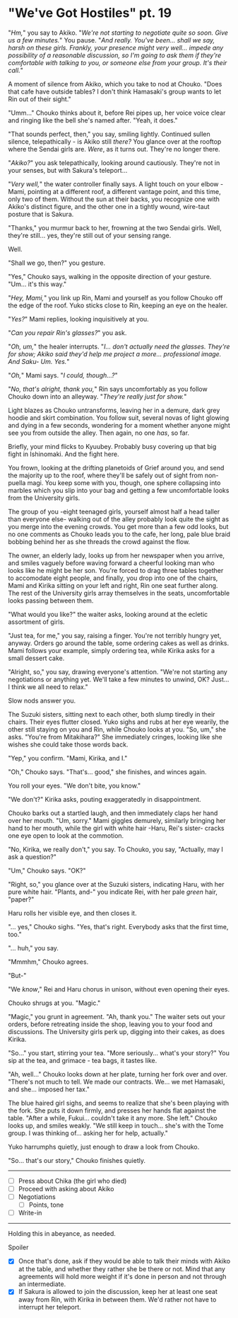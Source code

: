 # "We've Got Hostiles" pt. 19

"*Hm,*" you say to Akiko. "*We're not starting to negotiate quite so soon. Give us a few minutes.*" You pause. "*And really. You've been... shall we say, *harsh* on these girls. Frankly, your presence might very well... impede any possibility of a reasonable discussion, so I'm going to ask *them* if they're comfortable with talking to *you*, or someone else from your group. It's *their* call.*"

A moment of silence from Akiko, which you take to nod at Chouko. "Does that cafe have outside tables? I don't think Hamasaki's group wants to let Rin out of their sight."

"Umm..." Chouko thinks about it, before Rei pipes up, her voice voice clear and ringing like the bell she's named after. "Yeah, it does."

"That sounds perfect, then," you say, smiling lightly. Continued sullen silence, telepathically - is Akiko still *there?* You glance over at the rooftop where the Sendai girls are. *Were*, as it turns out. They're no longer there.

"*Akiko?*" you ask telepathically, looking around cautiously. They're not in your senses, but with Sakura's teleport...

"*Very well,*" the water controller finally says. A light touch on your elbow - Mami, pointing at a different roof, a different vantage point, and this time, only two of them. Without the sun at their backs, you recognize one with Akiko's distinct figure, and the other one in a tightly wound, wire-taut posture that is Sakura.

"Thanks," you murmur back to her, frowning at the two Sendai girls. Well, they're still... yes, they're still out of your sensing range.

Well.

"Shall we go, then?" you gesture.

"Yes," Chouko says, walking in the opposite direction of your gesture. "Um... it's this way."

"*Hey, Mami,*" you link up Rin, Mami and yourself as you follow Chouko off the edge of the roof. Yuko sticks close to Rin, keeping an eye on the healer.

"*Yes?*" Mami replies, looking inquisitively at you.

"*Can you repair Rin's glasses?*" you ask.

"*Oh, um,*" the healer interrupts. "*I... don't actually need the glasses. They're for show; Akiko said they'd help me project a more... professional image. And Saku- Um. Yes.*"

"*Oh,*" Mami says. "*I could, though...?*"

"*No, that's alright, thank you,*" Rin says uncomfortably as you follow Chouko down into an alleyway. "*They're really just for show.*"

Light blazes as Chouko untransforms, leaving her in a demure, dark grey hoodie and skirt combination. You follow suit, several novas of light glowing and dying in a few seconds, wondering for a moment whether anyone might see you from outside the alley. Then again, no one *has*, so far.

Briefly, your mind flicks to Kyuubey. Probably busy covering up that big fight in Ishinomaki. And the fight here.

You frown, looking at the drifting planetoids of Grief around you, and send the majority up to the roof, where they'll be safely out of sight from non-puella magi. You keep some with you, though, one sphere collapsing into marbles which you slip into your bag and getting a few uncomfortable looks from the University girls.

The group of you -eight teenaged girls, yourself almost half a head taller than everyone else- walking out of the alley probably look quite the sight as you merge into the evening crowds. You get more than a few odd looks, but no one comments as Chouko leads you to the cafe, her long, pale blue braid bobbing behind her as she threads the crowd against the flow.

The owner, an elderly lady, looks up from her newspaper when you arrive, and smiles vaguely before waving forward a cheerful looking man who looks like he might be her son. You're forced to drag three tables together to accomodate eight people, and finally, you drop into one of the chairs, Mami and Kirika sitting on your left and right, Rin one seat further along. The rest of the University girls array themselves in the seats, uncomfortable looks passing between them.

"What would you like?" the waiter asks, looking around at the ecletic assortment of girls.

"Just tea, for me," you say, raising a finger. You're not terribly hungry yet, anyway. Orders go around the table, some ordering cakes as well as drinks. Mami follows your example, simply ordering tea, while Kirika asks for a small dessert cake.

"Alright, so," you say, drawing everyone's attention. "We're not starting any negotiations or anything yet. We'll take a few minutes to unwind, OK? Just... I think we all need to relax."

Slow nods answer you.

The Suzuki sisters, sitting next to each other, both slump tiredly in their chairs. Their eyes flutter closed. Yuko sighs and rubs at her eye wearily, the other still staying on you and Rin, while Chouko looks at you. "So, um," she asks. "You're from Mitakihara?" She immediately cringes, looking like she wishes she could take those words back.

"Yep," you confirm. "Mami, Kirika, and I."

"Oh," Chouko says. "That's... good," she finishes, and winces again.

You roll your eyes. "We don't bite, you know."

"We don't?" Kirika asks, pouting exaggeratedly in disappointment.

Chouko barks out a startled laugh, and then immediately claps her hand over her mouth. "Um, sorry." Mami giggles demurely, similarly bringing her hand to her mouth, while the girl with white hair -Haru, Rei's sister- cracks one eye open to look at the commotion.

"No, Kirika, we really don't," you say. To Chouko, you say, "Actually, may I ask a question?"

"Um," Chouko says. "OK?"

"Right, so," you glance over at the Suzuki sisters, indicating Haru, with her pure white hair. "Plants, and-" you indicate Rei, with her pale *green* hair, "paper?"

Haru rolls her visible eye, and then closes it.

"... yes," Chouko sighs. "Yes, that's right. Everybody asks that the first time, too."

"... huh," you say.

"Mmmhm," Chouko agrees.

"But-"

"We *know*," Rei and Haru chorus in unison, without even opening their eyes.

Chouko shrugs at you. "Magic."

"Magic," you grunt in agreement. "Ah, thank you." The waiter sets out your orders, before retreating inside the shop, leaving you to your food and discussions. The University girls perk up, digging into their cakes, as does Kirika.

"So..." you start, stirring your tea. "More seriously... what's your story?" You sip at the tea, and grimace - tea bags, it tastes like.

"Ah, well..." Chouko looks down at her plate, turning her fork over and over. "There's not much to tell. We made our contracts. We... we met Hamasaki, and she... imposed her tax."

The blue haired girl sighs, and seems to realize that she's been playing with the fork. She puts it down firmly, and presses her hands flat against the table. "After a while, Fukui... couldn't take it any more. She left." Chouko looks up, and smiles weakly. "We still keep in touch... she's with the Tome group. I was thinking of... asking her for help, actually."

Yuko harrumphs quietly, just enough to draw a look from Chouko.

"So... that's our story," Chouko finishes quietly.

---

- [ ] Press about Chika (the girl who died)
- [ ] Proceed with asking about Akiko
- [ ] Negotiations
  - [ ] Points, tone
- [ ] Write-in

---

Holding this in abeyance, as needed.

Spoiler

- [x] Once that's done, ask if they would be able to talk their minds with Akiko at the table, and whether they rather she be there or not. Mind that any agreements will hold more weight if it's done in person and not through an intermediate.
- [x] If Sakura is allowed to join the discussion, keep her at least one seat away from Rin, with Kirika in between them. We'd rather not have to interrupt her teleport.
